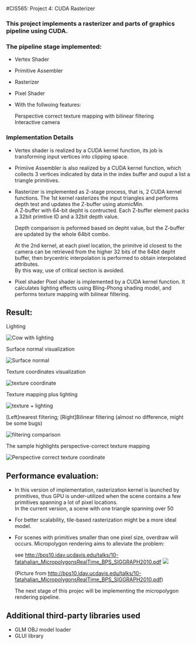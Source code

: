 #CIS565: Project 4: CUDA Rasterizer
### This project implements a rasterizer and parts of graphics pipeline using CUDA. 
### The pipeline stage implemented:
 * Vertex Shader
 * Primitive Assembler
 * Rasterizer
 * Pixel Shader
 * With the follwoing features:  
 
   Perspective correct texture mapping with bilinear filtering  
   Interactive camera
### Implementation Details
 * Vertex shader is realized by a CUDA kernel function, its job is transforming input vertices into clipping space.
 * Primiive Assembler is also realized by a CUDA kernel function, which collects 3 vertices indicated by data in the index buffer and ouput a list a triangle primitives.  
 * Rasterizer is implemented as 2-stage process, that is, 2 CUDA kernel functions. The 1st kernel rasterizes the input triangles and performs depth test and
   updates the Z-buffer using atomicMin.  
   A Z-buffer with 64-bit depht is contructed. Each Z-buffer element packs a 32bit primtive ID and a 32bit depth value.  
   
   Depth comparison is peformed based on depht value, but the Z-buffer are updated by the whole 64bit combo.  
   
   At the 2nd kernel, at each pixel location, the primitve id closest to the camera can be retrieved from the higher 32 bits of the 64bit depht buffer, then brycentric interpolation is performed to obtain 
   interpolated attributes.  
   By this way, use of critical section is avoided.
 * Pixel shader
   Pixel shader is implemented by a CUDA kernel function. It calculates lighting effects using Bling-Phong shading model, and performs texture mapping with bilinear filtering.
   
## Result:  
  Lighting  
  
 ![Cow with lighting](snapshot01.jpg)  
 
  Surface normal visualization  
  
 ![Surface normal](snapshot02.jpg)  
   
   
 Texture coordinates visualization  
 
 ![texture coordinate](snapshot03.jpg)  
   
   
 Texture mapping plus lighting  
 
 ![texture + lighting](snapshot04.jpg)  
 
 [Left]nearest filtering; [Right]Bilinear filtering  (almost no difference, might be some bugs)
 
 ![filtering comparison](snapshot05.jpg) 
 
 The sample highlights perspective-correct texture mapping  
 
 ![Perspective correct texture coordinate](snapshot06.jpg)
 
## Performance evaluation:
 * In this version of implementation, rasterization kernel is launched by primitives, thus GPU is under-utilized when the scene contains a few primitives spanning a lot of pixel locations.  
   In the current version, a scene with one triangle spanning over 50
 * For better scalability, tile-based rasterization might be a more ideal model. 
 * For scenes with primitives smaller than one pixel size, overdraw will occurs. Micropolygon rendering aims to alleviate the problem:
 
   see  http://bps10.idav.ucdavis.edu/talks/10-fatahalian_MicropolygonsRealTime_BPS_SIGGRAPH2010.pdf
  ![](snapshot07.jpg)  
  
   (Picture from  http://bps10.idav.ucdavis.edu/talks/10-fatahalian_MicropolygonsRealTime_BPS_SIGGRAPH2010.pdf)  
   
   The next stage of this projec will be implementing the micropolygon rendering pipeline.  
   
## Additional third-party libraries used
 * GLM OBJ model loader
 * GLUI library

   